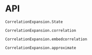 # API

```@docs
CorrelationExpansion.State
```

```@docs
CorrelationExpansion.correlation
```

```@docs
CorrelationExpansion.embedcorrelation
```

```@docs
CorrelationExpansion.approximate
```